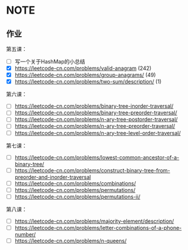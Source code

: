 # NOTE

  

## 作业

第五课：

- [ ] 写一个关于HashMap的小总结
- [x] https://leetcode-cn.com/problems/valid-anagram  (242)
- [x] https://leetcode-cn.com/problems/group-anagrams/  (49)
- [x] https://leetcode-cn.com/problems/two-sum/description/ (1)

第六课：

- [ ] https://leetcode-cn.com/problems/binary-tree-inorder-traversal/
- [ ] https://leetcode-cn.com/problems/binary-tree-preorder-traversal/
- [ ] https://leetcode-cn.com/problems/n-ary-tree-postorder-traversal/
- [ ] https://leetcode-cn.com/problems/n-ary-tree-preorder-traversal/
- [ ] https://leetcode-cn.com/problems/n-ary-tree-level-order-traversal/

第七课：

- [ ] https://leetcode-cn.com/problems/lowest-common-ancestor-of-a-binary-tree/
- [ ] https://leetcode-cn.com/problems/construct-binary-tree-from-preorder-and-inorder-traversal
- [ ] https://leetcode-cn.com/problems/combinations/
- [ ] https://leetcode-cn.com/problems/permutations/
- [ ] https://leetcode-cn.com/problems/permutations-ii/

第八课：

- [ ] https://leetcode-cn.com/problems/majority-element/description/
- [ ] https://leetcode-cn.com/problems/letter-combinations-of-a-phone-number/
- [ ] https://leetcode-cn.com/problems/n-queens/
